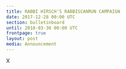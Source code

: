 ```yaml
---
title: RABBI HIRSCH'S RABBISCANRUN CAMPAIGN
date: 2017-12-28 00:00 UTC
section: bulletinboard
until: 2018-03-30 00:00 UTC
frontpage: true
layout: post
media: Announcement
---
```


X
